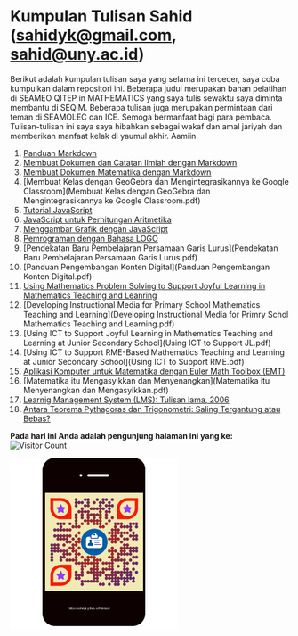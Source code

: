 # Kumpulan Tulisan Sahid ([sahidyk@gmail.com](mailto:sahidyk@gmail.com), [sahid@uny.ac.id](mailto:sahid@uny.ac.id))
Berikut adalah kumpulan tulisan saya yang selama ini tercecer, saya coba kumpulkan dalam repositori ini. Beberapa judul merupakan bahan pelatihan di SEAMEO QITEP in MATHEMATICS yang saya tulis sewaktu saya diminta membantu di SEQIM. Beberapa tulisan juga merupakan permintaan dari teman di SEAMOLEC dan ICE. Semoga bermanfaat bagi para pembaca. Tulisan-tulisan ini saya saya hibahkan sebagai wakaf dan amal jariyah dan memberikan manfaat kelak di yaumul akhir. Aamiin. 
1. [Panduan Markdown](https://panduan-markdown.netlify.app/)
2. [Membuat Dokumen dan Catatan Ilmiah dengan Markdown](MarkdownTypora4ScientifDocs.pdf)
3. [Membuat Dokumen Matematika dengan Markdown](MembuatDokumenMatematikadenganMarkdown.pdf)
4. [Membuat Kelas dengan GeoGebra dan Mengintegrasikannya ke Google Classroom](Membuat Kelas dengan GeoGebra dan Mengintegrasikannya ke Google Classroom.pdf)
5. [Tutorial JavaScript](TutorialJavaScript.html)
6. [JavaScript untuk Perhitungan Aritmetika](JavaScript4Arithmetic.html)
7. [Menggambar Grafik dengan JavaScript](JS4Grafik.html)
8. [Pemrograman dengan Bahasa LOGO](PemrogramanLOGO.pdf)
10. [Pendekatan Baru Pembelajaran Persamaan Garis Lurus](Pendekatan Baru Pembelajaran Persamaan Garis Lurus.pdf)
11. [Panduan Pengembangan Konten Digital](Panduan Pengembangan Konten Digital.pdf)
12. [Using Mathematics Problem Solving to Support Joyful Learning in Mathematics Teaching and Leanring](UsingMathematicsProblemSolvingtoImproveStudentMathematicalThinkinginLearningMathematics.pdf)
13. [Developing Instructional Media for Primary School Mathematics Teaching and Learning](Developing Instructional Media for Primry Schol Mathematics Teaching and Learning.pdf)
14. [Using ICT to Support Joyful Learning in Mathematics Teaching and Learning at Junior Secondary School](Using ICT to Support JL.pdf)
15. [Using ICT to Support RME-Based Mathematics Teaching and Learning at Junior Secondary School](Using ICT to Support RME.pdf)
16. [Aplikasi Komputer untuk Matematika dengan Euler Math Toolbox (EMT)](CetakAplikom.pdf)
17. [Matematika itu Mengasyikkan dan Menyenangkan](Matematika itu Menyenangkan dan Mengasyikkan.pdf)
18. [Learnig Management System (LMS): Tulisan lama, 2006](LMS4SEAMOLEC.pdf)
19. [Antara Teorema Pythagoras dan Trigonometri: Saling Tergantung atau Bebas?](Teorema_Pythagoras_vs_Trigonometri_Saling_Tergantung_atau_Bebas.pdf)

**Pada hari ini Anda adalah pengunjung halaman ini yang ke:** ![Visitor Count](https://profile-counter.glitch.me/sahidyk/count.svg)

<img src="QR4publikasi.png" style="zoom:30%;"/>
